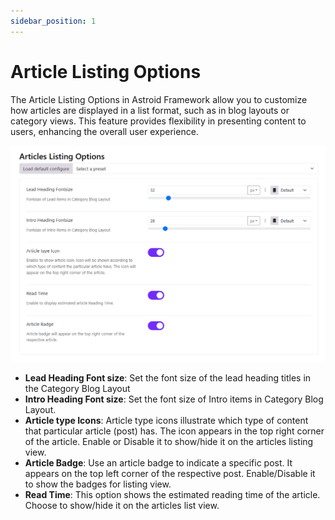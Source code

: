 ```yaml
---
sidebar_position: 1
---
```


# Article Listing Options

The Article Listing Options in Astroid Framework allow you to customize how articles are displayed in a list format, such as in blog layouts or category views. This feature provides flexibility in presenting content to users, enhancing the overall user experience.

![article-listing-options.png](../../static/img/article-blog/article-listing-options.png)

* **Lead Heading Font size**: Set the font size of the lead heading titles in the Category Blog Layout
* **Intro Heading Font size**: Set the font size of Intro items in Category Blog Layout.
* **Article type Icons**: Article type icons illustrate which type of content that particular article (post) has. The icon appears in the top right corner of the article. Enable or Disable it to show/hide it on the articles listing view.
* **Article Badge**: Use an article badge to indicate a specific post. It appears on the top left corner of the respective post. Enable/Disable it to show the badges for listing view.
* **Read Time**: This option shows the estimated reading time of the article. Choose to show/hide it on the articles list view.